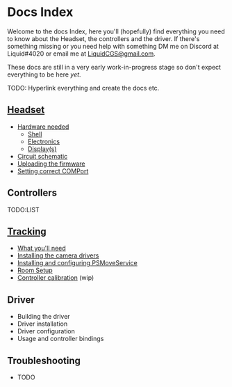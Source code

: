 # Docs Index
Welcome to the docs Index, here you'll (hopefully) find everything you need to know about the Headset, the controllers and the driver. If there's something missing or you need help with something DM me on Discord at Liquid#4020 or email me at LiquidCGS@gmail.com.

These docs are still in a very early work-in-progress stage so don't expect everything to be here *yet*.

TODO: Hyperlink everything and create the docs etc.

## [Headset](Headset.md)

- [Hardware needed](Headset.md#hardware-needed)
    - [Shell](Headset.md#shell)
    - [Electronics](Headset.md#electronics)
    - [Display(s)](Headset.md#displays)
- [Circuit schematic](Headset.md#circuit-schematic)
- [Uploading the firmware](Headset.md#uploading-the-firmware)
- [Setting correct COMPort](Headset.md#setting-correct-comport)

## Controllers

TODO:LIST

## [Tracking](Tracking.md)

- [What you'll need](Tracking.md#what-youll-need)
- [Installing the camera drivers](Tracking.md#installing-the-camera-drivers)
- [Installing and configuring PSMoveService](Tracking.md#installing-and-configuring-psms)
- [Room Setup](Tracking.md#room-setup)
- [Controller calibration](Tracking.md#controller-calibration) (wip)

## Driver

- Building the driver
- Driver installation
- Driver configuration
- Usage and controller bindings

## Troubleshooting

- TODO